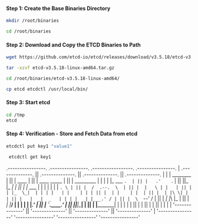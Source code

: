 
#### Step 1: Create the Base Binaries Directory

```sh
mkdir /root/binaries

cd /root/binaries
```
#### Step 2: Download and Copy the ETCD Binaries to Path
```sh
wget https://github.com/etcd-io/etcd/releases/download/v3.5.18/etcd-v3.5.18-linux-amd64.tar.gz

tar -xzvf etcd-v3.5.18-linux-amd64.tar.gz

cd /root/binaries/etcd-v3.5.18-linux-amd64/

cp etcd etcdctl /usr/local/bin/
```
#### Step 3: Start etcd
```sh
cd /tmp
etcd
```

#### Step 4: Verification - Store and Fetch Data from etcd
```sh
etcdctl put key1 "value1"
```
```sh
 etcdctl get key1
 ```
 .----------------.  .----------------.  .-----------------. .----------------. 
| .--------------. || .--------------. || .--------------. || .--------------. |
| |  ________    | || |     ____     | || | ____  _____  | || |  _________   | |
| | |_   ___ `.  | || |   .'    `.   | || ||_   \|_   _| | || | |_   ___  |  | |
| |   | |   `. \ | || |  /  .--.  \  | || |  |   \ | |   | || |   | |_  \_|  | |
| |   | |    | | | || |  | |    | |  | || |  | |\ \| |   | || |   |  _|  _   | |
| |  _| |___.' / | || |  \  `--'  /  | || | _| |_\   |_  | || |  _| |___/ |  | |
| | |________.'  | || |   `.____.'   | || ||_____|\____| | || | |_________|  | |
| |              | || |              | || |              | || |              | |
| '--------------' || '--------------' || '--------------' || '--------------' |
 '----------------'  '----------------'  '----------------'  '----------------' 
